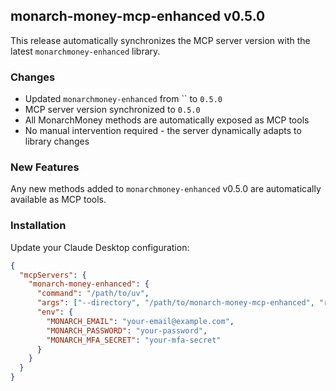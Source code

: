 ## monarch-money-mcp-enhanced v0.5.0

This release automatically synchronizes the MCP server version with the latest `monarchmoney-enhanced` library.

### Changes
- Updated `monarchmoney-enhanced` from `` to `0.5.0`
- MCP server version synchronized to `0.5.0`
- All MonarchMoney methods are automatically exposed as MCP tools
- No manual intervention required - the server dynamically adapts to library changes

### New Features
Any new methods added to `monarchmoney-enhanced` v0.5.0 are automatically available as MCP tools.

### Installation
Update your Claude Desktop configuration:
```json
{
  "mcpServers": {
    "monarch-money-enhanced": {
      "command": "/path/to/uv",
      "args": ["--directory", "/path/to/monarch-money-mcp-enhanced", "run", "python", "server.py"],
      "env": {
        "MONARCH_EMAIL": "your-email@example.com",
        "MONARCH_PASSWORD": "your-password",
        "MONARCH_MFA_SECRET": "your-mfa-secret"
      }
    }
  }
}
```
